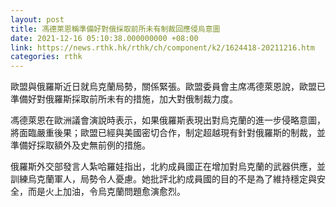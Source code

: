 ```yaml
---
layout: post
title: 馮德萊恩稱準備好對俄採取前所未有制裁回應侵烏意圖
date: 2021-12-16 05:10:38.000000000 +08:00
link: https://news.rthk.hk/rthk/ch/component/k2/1624418-20211216.htm
categories: rthk
---
```


歐盟與俄羅斯近日就烏克蘭局勢，關係緊張。歐盟委員會主席馮德萊恩說，歐盟已準備好對俄羅斯採取前所未有的措施，加大對俄制裁力度。

馮德萊恩在歐洲議會演說時表示，如果俄羅斯表現出對烏克蘭的進一步侵略意圖，將面臨嚴重後果；歐盟已經與美國密切合作，制定超越現有針對俄羅斯的制裁，並準備好採取額外及史無前例的措施。

俄羅斯外交部發言人紮哈羅娃指出，北約成員國正在增加對烏克蘭的武器供應，並訓練烏克蘭軍人，局勢令人憂慮。她批評北約成員國的目的不是為了維持穩定與安全，而是火上加油，令烏克蘭問題愈演愈烈。
